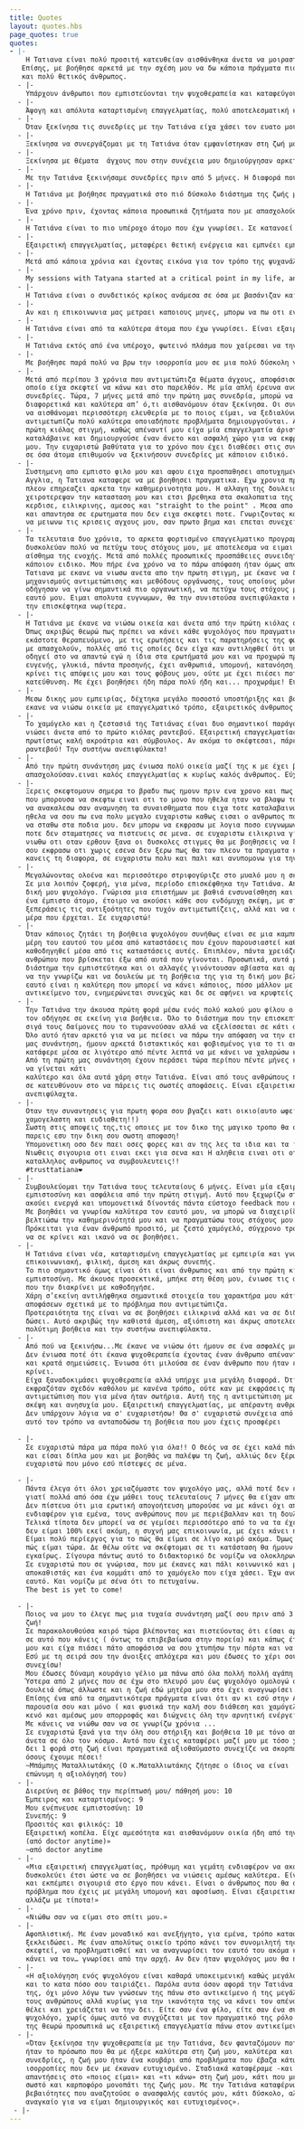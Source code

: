 ```yaml
---
title: Quotes
layout: quotes.hbs
page_quotes: true
quotes:
- |-
    Η Τατιανα είναι πολύ προσιτή κατευθείαν αισθάνθηκα άνετα να μοιραστώ μαζί της τις ανησυχίες μου.
   Επίσης, με βοήθησε αρκετά με την σχέση μου να δω κάποια πράγματα πιο ξεκάθαρα. Είναι πολύ φιλική
   και πολύ θετικός άνθρωπος.
  - |-
    Υπάρχουν άνθρωποι που εμπιστεύονται την ψυχοθεραπεία και καταφεύγουν εύκολα και αυτόματα σε αυτή, για να νιώσουν καλύτερα. Όμως, υπάρχουν και άνθρωποι, σαν και εμενα, που παιδεύονταν για χρόνια να ανοιχτούν και να μιλήσουν σε τρίτους. Τολμώ λοιπόν να πώ ότι από την πρώτη φορά που την συνάντησα όλα βγήκαν αβίαστα. Θεωρώ την Τατιάνα ξεχωριστή σε αυτο που κάνει, ειδικά για εκείνους που έχουν δεύτερες σκέψεις για την ψυχοθεραπεία και τα οφέλη της. Εξαιρετική ικανότητα της να φαίνεται πολύ ευκολο, σχεδόν χωρίς κόπο να σε κάνει να νιώσεις ηρεμία, άνεση και ασφάλεια. Ακόμα και τις στιγμές μεγάλης συναισθηματικής φόρτισης εκείνη βοηθά να επανέλθει η γαλήνη χωρίς να καταλάβεις πως. Κάνει τον χρόνο να μετρά ουσιαστικά και νιώθείς κερδισμένος μετά από κάθε συνάντηση. Η προσωπική μου εμπειρία με την Τατιάνα μετά από ένα χρόνο, έχει φέρει αποτελέσματα ορατά από τους φίλους μου που αναγνωρίζουν την βελτίωση μου, γεγονός που επιβεβαιώνει την ίδια ως επαγγελματία και την επιλογή μου εκείνη την τυχαία Πέμπτη να την καλέσω.
  - |-
    Άψογη και απόλυτα καταρτισμένη επαγγελματίας, πολύ αποτελεσματική και πάρα πολύ καλός και ευχάριστος άνθρωπος. Από την πρώτη μας συνάντηση δεν υπήρξε ούτε μία στιγμή αμηχανίας και με έκανε να νιώσω πολύ άνετα. Πραγματικά νιώθω άλλος άνθρωπος, με αισιοδοξία και αυτοπεποίθηση. Της χρωστάω ένα μεγάλο ευχαριστώ για την ανεκτίμητη βοήθειά της και φυσικά την συνιστώ ανεπιφύλακτα!
  - |-
    Όταν ξεκίνησα τις συνεδρίες με την Τατιάνα είχα χάσει τον ευατο μου και βρισκόμουν σε μια πολύ δύσκολη και απαιτητική περίοδο της ζωής μου γεμάτη άγχος και αρνητικά συναισθήματα. Μετά από ένα χρόνο νιωθω μια ηρεμία μέσα μου. Έχει αλλάξει ο τρόπος που αντιμετωπίζω τις καταστάσεις. Μέσα από τις συζητήσεις μας, τις συμβουλές της και τις ερωτήσεις της κατάφερε να ξεκλειδώσει κομμάτια της ψυχής μου και με αυτόν τον τρόπο ξεκίνησα να βλέπω τα πράγματα διαφορετικά και σίγουρα πιο αισιόδοξα.  Αν δεν ήταν εκείνη δίπλα μου, θα βρισκόμουν ακόμα παγιδευμένη σε καταστάσεις που μου έκαναν κακό. Η ψυχοθεραπεία είναι ένα από τα καλύτερα δώρα που μπορεί κάποιος να κάνει στον ευατο του, ειδικά όταν επιλέγει τους σωστούς επάγγελμάτιες όπως η Τατιάνα.
  - |-
    Ξεκίνησα να συνεργάζομαι με τη Τατιάνα όταν εμφανίστηκαν στη ζωή μου οι κρίσεις πανικού κ η κατάθλιψη. Κάνοντας χρόνια ψυχοθεραπεία κ έχοντας συνεργαστεί με κάποιους ψυχοθεραπευτές ήδη, δεν θεωρούσα ότι θα μπορέσει να με βοηθήσει να αλλάξω τη ζωή μου. Παρόλα αυτά αποφάσισα να δώσω μια ευκαιρία καθώς μου τη σύστησαν κάποιοι δικοί μου άνθρωποι που εμπιστεύομαι απόλυτα κ μου μιλούσαν με τα καλύτερα λόγια για εκείνη! 9 μήνες μετά μπορώ πια να πω ότι η κατάθλιψη είναι παρελθόν, οι κρίσεις πανικού εξαφανισμένες κ εγώ η πιο όμορφη εκδοχή του εαυτού μου! Απολαμβάνω τις συνεδρίες μας κ νιώθω ότι έχω απέναντι μου έναν άνθρωπο που μπορεί πραγματικά να με συναισθανθεί, που μπορώ να εκφραστώ ελεύθερα κ να νιώσω απόλυτα ασφαλής! Ακόμα κ μετά το τέλος των κρίσεων συνεχίζουμε δυναμικά μαζί κ ανυπομονώ για την εξέλιξη της πορείας μας! Ένα ευχαριστώ είναι λίγο!
  - |-
    Ξεκίνησα με θέματα  άγχους που στην συνέχεια μου δημιούργησαν αρκετα προβλήματα  στην καθημερινότητα μου. Ωστόσο, αποφάσισα μετα από κάποιο χρονικό διάστημα να αρχίσω να επισκέπτομαι την κυρία Δημητρίου αφού μου την πρότειναν κοντινοί γνωστοί. Σε λιγότερο από έναν μηνα το 90% των προβλημάτων μου  έχουν ηδη εξαφανιστεί με την βοήθεια της. Την συστήνω χωρις καμία αμφιβολία σε οποιονδήποτε χρειάζεται βοήθεια.
  - |-
    Με την Τατιάνα ξεκινήσαμε συνεδρίες πριν από 5 μήνες. Η διαφορά που βλέπουν οι άλλοι σε εμένα είναι ήδη εμφανής! Ενώ εγώ έχω καταφέρει να βάλω τις σκέψεις μου σε σειρά και να αγγίξω θέματα που για χρόνια είχα κλειδωμένα.
  - |-
    Η Τατιάνα με βοήθησε πραγματικά στο πιό δύσκολο διάστημα της ζωής μου. Με άκουγε προσεκτικά, με συμβούλευε και με "ξεκλείδωνε" με τον τρόπο της ώστε να βρίσκω τις κατάλληλες για εμένα λύσεις. Λύσεις που είτε αφορούσαν προβλήματα με σχέσεις, είτε τα επαγγελματικά ή ό,τι άλλο δυσεπίλυτο παρουσιαζόταν μπροστά μου. Είναι άψογη επαγγελματίας και συνεπής με τους χρόνους. Θυμάμαι πως ξεκίνησα μπερδεμένος, με το βλέμμα χαμηλά και σιγά σιγά άρχισα να φεύγω από τις συνεδρίες με το κεφάλι ψηλά! Χίλια ευχαριστώ!
  - |-
    Ένα χρόνο πριν, έχοντας κάποια προσωπικά ζητήματα που με απασχολούσαν αποφασισα να απευθυνθώ σε ψυχολογο. Η επιλογή της Τατιάνας, τότε, έγινε τυχαία. Τώρα, έχοντας δει σημαντικές αλλαγές στην καθημερινότητα μου συνειδητοποιω ποσο επιτυχης ήταν εκείνη η επιλογή. Η Τατιάνα είναι προσφιλής και διακρίνεται από μια απλοτητα χαρακτηρα. Απο την πρώτη στιγμή ένιωσα άνετα μαζί της ενώ έχει πολύ καλές δεξιότητες επικοινωνίας που βοηθούν το συνομιλητή. Στις συναντήσεις μας αισθάνομαι ότι συνομιλώ με κάποια που εκτιμώ, εμπιστεύομαι και νιώθω πως με καταλαβαίνει. Τέλος, για όσες και όσους έχετε ενδοιασμούς πως αυτά που σας απασχολούν δεν είναι σημαντικά τολμήστε μια πρώτη κουβέντα μαζί της. Μπορεί να αποτελέσει το ξεκίνημα μας διαδικασίας αυτογνωσιας και αλλαγών που θα κάνουν τη ζωή σας πιο όμορφη.
  - |-
    Η Τατιάνα είναι το πιο υπέροχο άτομο που έχω γνωρίσει. Σε κατανοεί απόλυτα, δε σε κρίνει για τις πράξεις και τις σκέψεις σου και κυρίως σε βοηθάει να ξεπεράσεις όλες τις δυσκολίες σου. Είναι απλά άριστη στη δουλειά της και χρειαζόμαστε σίγουρα και άλλα άτομα σαν εκείνη ❤️
  - |-
    Εξαιρετική επαγγελματίας, μεταφέρει θετική ενέργεια και εμπνέει εμπιστοσύνη. Διεισδύει σταδιακά σε ουσιώδη ζητήματα προς βελτίωση και αφιερώνει άπλετο χρόνο για αναλυτικό διάλογο σε ότι με απασχολεί ή/και προβληματίζει. Είμαι απόλυτα ικανοποιημένος από τις συνεδρίες μας.
  - |-
    Μετά από κάποια χρόνια και έχοντας εικόνα για τον τρόπο της ψυχανάλυσης, με την Τατιάνα κάτι άλλαξε. Ένιωσα ότι μιλούσα σε κάτι περισσότερο από φίλη. Με έναν επαγγελματισμό που την διακατέχει πάντα έχει τρόπο κ την απάντηση στους προβληματισμούς σου , που θες να ακούσεις , για να σε κάνει να προβληματιστείς και να ξετυλίξεις το κουβάρι μόνος σου και να νιώσεις ανάλαφρος. Σε όλο αυτό βέβαια βοηθάει η εμπιστοσύνη που σου εμπνέει να μιλήσεις όπως νιώθεις. Επειδή μπορώ να γράφω ώρες για αυτό τη "γιατρό της ψυχής μου", αυτό που πω για να πω και να κλείσω είναι ότι την συστηνω ανεπιφύλακτα. Όσο και να μη θέλω να τελειώσει η συνεδρία μας. Στο πέρας της νιώθω τόσο αναλαφρη, ήρεμη και δυνατή για να συνεχίσω να με προσέχω.
  - |-
    My sessions with Tatyana started at a critical point in my life, and I am pleased to say they've been incredibly helpful. Her straightforward but non-judgemental manner made hard topics easier to address head-on, which I really needed and appreciated. I was able to make great progress for my mental health condition through my therapy sessions with her, and I'm happier as a result. I am extremely satisfied by the professionalism and approach used by her. I wouldn't hesitate to recommend her.
  - |-
    Η Τατιάνα είναι ο συνδετικός κρίκος ανάμεσα σε όσα με βασάνιζαν και στην πραγματική τους διάσταση. Με βοήθησε να συνειδητοποιήσω τι πραγματικά έχει αξία με βάση τις δικές μου ανάγκες, να βάζω προτεραιότητες και να μην χάνομαι με όλα όσα τριγυρίζουν στο μυαλό μου. Ένας άνθρωπος πολύ άμεσος και οικείος, με έκανε να αισθανθώ, απ' την πρώτη κιόλας στιγμή, άνετα να εκφράσω αυτά που σκέφτομαι, όπως ακριβώς τα νιώθω και τα βιώνω. Απολάμβανα κάθε φορά τις συζητήσεις μας, και έπαιρνα κουράγιο για να συνεχίσω την προσπάθεια μου στην κατεύθυνση που βάζαμε μαζί. Την ευχαριστώ θερμά, γιατί ανάμεσα στα πολλά που συνειδητοποίησα  στις συνεδρίες μας, αισθάνθηκα μετά από αρκετό καιρό την διάθεση και την αυτοπεποίθηση να κάνω σχέδια για το μέλλον μου. Τη συστήνω χωρίς δεύτερη σκέψη!
  - |-
    Αν και η επικοινωνια μας μετραει καποιους μηνες, μπορω να πω οτι ενιωσα εξαιρετικη οικειοτητα απο τιε πρωτες κιολας συναντησεις μας. Ο τροπος προσεγγισης της Τατιανας με κανει να νιωθω οτι απευθυνομαι σε ενα δικο μου προσωπο, τηρωντας ομως παντα επαγγελματισμο και υπευθυνη σταση. Ειναι καταρτισμενη και με εχει βοηθησει να αποβαλλω αντιληψεις που ειχαν εδραιωθει στο παρελθον, δειχνοντας μου εναν αλλον εξωτερικο τροπο σκεψης. Ειναι σημαντικο να εχει καποιος μια ουδετερη αλλα συγχρονη και φρεσκια ματια στα πραγματα.
  - |-
    Η Τατιάνα είναι από τα καλύτερα άτομα που έχω γνωρίσει. Είναι εξαιρετική στη δουλειά της και καταφέρνει από την πρώτη στιγμή να σε κάνει να νιώσεις άνετα. Το σημαντικότερο για μένα είναι ότι δεν κρίνει τις σκέψεις σου και πάντα σε βοηθάει ο,τι και αν προκύψει. Πέρα από την επαγγελματικοτητα που διαθέτει έχει την δυνατότητα να σε γεμίζει με συναισθήματα αισιοδοξίας και τρέφει μεγάλη κατανόηση για τα προβλήματα σου. Η βοήθεια της είναι πολύτιμη και πραγματικα χαίρομαι απίστευτα που επικοινωνώ με ένα τόσο δοτικό άτομο.
  - |-
    Η Τατιάνα εκτός από ένα υπέροχο, φωτεινό πλάσμα που χαίρεσαι να την συναντάς και να μιλάς μαζί της, είναι ένας άνθρωπος που σου εμπνέει εμπιστοσύνη και απόλυτο επαγγελματισμό.Ξεκίνησα τις συνεδρίες, πριν 8 μήνες,μετά την πρώτη καραντίνα,έχοντας χάσει τον αγαπημένο μου πατέρα, σε ένα γάμο με προβλήματα, με κρίσεις πανικού και άγχος για τη δουλειά. Είχα χάσει τη χαρά μου και την ελπίδα μου νομίζω. Σ’ευχαριστώ γιατί μετά από 6 δύσκολα χρόνια νομίζω πως αρχίζω πάλι να ζω ουσιαστικά.Να ξυπνώ και να χαμογελώ κι ας ξέρω πως έχω πολλά ακόμη να λύσω.
  - |-
    Με βοήθησε παρά πολύ να βρω την ισορροπία μου σε μια πολύ δύσκολη για μένα περίοδο και να διευθετησω τα θέματα που συζητήσαμε. Την διακρίνει τόσο ο επαγγελματισμός, όσο και η οικειότητα που σε κάνει μα ξεχνας το τυπικό των συνεδρίων. Ένα ευχαριστώ θα ήταν λίγο!
  - |-
    Μετά από περίπου 3 χρόνια που αντιμετώπιζα θέματα άγχους, αποφάσισα επιτέλους να επισκεφτώ ψυχολόγο, κάτι το
    οποίο είχα σκεφτεί να κάνω και στο παρελθόν. Με μία απλή έρευνα ανακάλυψα την Τατιάνα και ξεκινήσαμε
    συνεδρίες. Τώρα, 7 μήνες μετά από την πρώτη μας συνεδρία, μπορώ να πω με βεβαιότητα ότι αισθάνομαι πολύ
    διαφορετικά και καλύτερα απ’ ό,τι αισθανόμουν όταν ξεκίνησα. Οι συνεδρίες με την Τατιάνα με έχουν βοηθήσει
    να αισθάνομαι περισσότερη ελευθερία με το ποιος είμαι, να ξεδιαλύνω κάποια θέματα και να εντοπίζω και
    αντιμετωπίζω πολύ καλύτερα οποιαδήποτε προβλήματα δημιουργούνται. Αισθάνθηκα ασφάλεια και οικειότητα από την
    πρώτη κιόλας στιγμή, καθώς απέναντί μου είχα μία επαγγελματία άριστα καταρτισμένη και προσιτή, που με
    καταλάβαινε και δημιουργούσε έναν άνετο και ασφαλή χώρο για να εκφράσω τους προβληματισμούς και ανησυχίες
    μου. Την ευχαριστώ βαθύτατα για το χρόνο που έχει διαθέσει στις συνεδρίες μας και την συνιστώ ανεπιφύλακτα
    σε όσα άτομα επιθυμούν να ξεκινήσουν συνεδρίες με κάποιον ειδικό.
  - |-
    Συστημενη απο εμπιστο φιλο μου και αφου ειχα προσπαθησει αποτυχημενα με ψυχολογο και στην Ελλαδα και στην
    Αγγλια, η Τατιανα καταφερε να με βοηθησει πραγματικα. Εχω χρονια προβλημα με το αγχος μου σε σημειο που
    πλεον επηρεαζει αρκετα την καθημερινοτητα μου. Η αλλαγη της δουλειας μου και οι δυσκολες συνθηκες της νεας
    χειροτερεψαν την κατασταση μου και ετσι βρεθηκα στα σκαλοπατια της Τατιανας. Εξαρχης ο τροπος της με
    κερδισε, ειλικρινης, αμεσος και "straight to the point" . Μεσα απο τη θεραπεια ειδα στοιχεια του εαυτου μου
    και απαντησα σε ερωτηματα που δεν ειχα σκεφτει ποτε. Γνωριζοντας καλυτερα εμενα, απεκτησα μηχανισμους ωστε
    να μειωνω τις κρισεις αγχους μου, σαν πρωτο βημα και επεται συνεχεια, και αυτο το χρωσταω στην Τατιανα.
  - |-
    Τα τελευταια δυο χρόνια, το αρκετα φορτισμένο επαγγελματικο προγραμμα και η χρόνια έλλειψη οργάνωσης με
    δυσκολεύαν πολύ να πετύχω τους στόχους μου, με αποτελεσμα να ειμαι παντα αγχωμένη και να έχω μόνιμα το
    αίσθημα της ενοχής. Μετά από πολλές προσωπικές προσπάθειες συνειδητοποίησα ότι χρειαζόταν να συμβουλευτώ
    κάποιον ειδικο. Μου πήρε ένα χρόνο να το πάρω απόφαση ήταν όμως από τα καλύτερα πράγματα που έχω κάνει. Η
    Τατιανα με εκανε να νιωσω ανετα απο την πρωτη στιγμη, με έκανε να δω τα πραγματα απο αλλη σκοπια, μου έδειξε
    μηχανισμούς αντιμετώπισης και μεθόδους οργάνωσης, τους οποίους μὀνη μου δεν θα είχα βρει, οι οποιοι και με
    οδήγησαν να γίνω σημαντικά πιο οργανωτική, να πετύχω τους στόχους μου και ως αποτελεσμα να νιώθω καλά με τον
    εαυτό μου. Ειμαι απολυτα ευγνωμων, θα την συνιστούσα ανεπιφύλακτα και το μονο που μετανιώνω ειναι οτι δεν
    την επισκέφτηκα νωρίτερα.
  - |-
    Η Τατιάνα με έκανε να νιώσω οικεία και άνετα από την πρώτη κιόλας συνεδρία μας, πριν από 14 περίπου μήνες.
    Όπως ακριβώς θεωρώ πως πρέπει να κάνει κάθε ψυχολόγος που πραγματικά θέλει και προσπαθεί να βοηθήσει τον
    εκάστοτε θεραπευόμενο, με τις ερωτήσεις και τις παρατηρήσεις της φωτίζει διάφορες πλευρές των ζητημάτων που
    με απασχολούν, πολλές από τις οποίες δεν είχα καν αντιληφθεί ότι υπάρχουν και, με το πέρασμα του χρόνου, με
    οδηγεί στο να απαντώ εγώ η ίδια στα ερωτήματά μου και να προχωρώ προς τη λύση των προβλημάτων μου. Είναι
    ευγενής, γλυκιά, πάντα προσηνής, έχει ανθρωπιά, υπομονή, κατανόηση, δεν εκβιάζει λόγια και συναισθήματα, δεν
    κρίνει τις απόψεις μου και τους φόβους μου, ούτε με έχει πιέσει ποτέ να «κινηθώ» προς οποιαδήποτε
    κατεύθυνση. Με έχει βοηθήσει ήδη πάρα πολύ ήδη και... προχωράμε! Ευχαριστώ πολύ!
  - |-
    Μεσω δικης μου εμπειρίας, δέχτηκα μεγάλο ποσοστό υποστήριξης και βοήθειας απο την Τατιανα Δημητρίου. Με
    εκανε να νιώσω οικεία με επαγγελματικό τρόπο, εξαιρετικός άνθρωπος και γιατρός.
  - |-
    Το χαμόγελο και η ζεστασιά της Τατιάνας είναι δυο σημαντικοί παράγοντες που θα κάνουν κάθε επισκέπτη να
    νιώσει άνετα από το πρώτο κιόλας ραντεβού. Εξαιρετική επαγγελματίας, πάντα συνεπής στα ραντεβού της και
    πρωτίστως καλή ακροάτρια και σύμβουλος. Αν ακόμα το σκέφτεσαι, πάρε την απόφαση και κλείσε το πρώτο σου
    ραντεβού! Την συστήνω ανεπιφύλακτα!
  - |-
    Από την πρώτη συνάντηση μας ένιωσα πολύ οικεία μαζί της κ με έχει βοηθήσει αρκετά σε προβλήματα που μ
    απασχολούσαν.ειναι καλός επαγγελματίας κ κυρίως καλός άνθρωπος. Εύχομαι ν συνεχίσει έτσι.
  - |-
    Ξερεις σκεφτομουν σημερα το βραδυ πως ημουν πριν ενα χρονο και πως ειμαι σημερα. πριν ενα χρονο το μονο
    που μπορουσα να σκεφτω ειναι οτι το μονο που ηθελα ηταν να βλαψω τον εαυτο μου, και παρολου που δεν μπορω
    να ανακαλεσω σαν αναμνηση τα συναισθηματα που ειχα τοτε καταλαβαινω πλεον ποσα βηματα μπροστα εχω κανει.
    ηθελα να σου πω ενα πολυ μεγαλο ευχαριστω καθως εισαι ο ανθρωπος που με σηκωσε απο τον πατο και με βοηθησε
    να σταθω στα ποδια μου. δεν μπορω να εκφρασω με λογια ποσο ευγνωμων ειμαι για ολα εσυ εχεις κανει και που
    ποτε δεν σταματησες να πιστευεις σε μενα. σε ευχαριστω ειλικρινα για ολα και σε ευχαριστω που με κανεις να
    νιωθω οτι οταν ερθουν ξανα οι δυσκολες στιγμες θα με βοηθησεις να ξανασταθω στα ποδια μου. ηθελα απλα να
    σου εκφρασω οτι χωρις εσενα δεν ξερω πως θα ταν πλεον τα πραγματα και οτι με μενα τουλαχιστον καταφερες να
    κανεις τη διαφορα, σε ευχαριστω πολυ και παλι και ανυπομονω για την επομενη μας συναντηση!
  - |-
    Μεγαλώνοντας ολοένα και περισσότερο στριφογύριζε στο μυαλό μου η σκέψη της επικοινωνίας με έναν ψυχολόγο.
    Σε μια λοιπόν ζοφερή, για μένα, περίοδο επισκέφθηκα την Τατιάνα. Από εκείνη τη στιγμή ξέρω ότι απέκτησα τη
    δική μου ψυχολόγο. Γνώρισα μια επιστήμων με βαθιά ενσυναίσθηση και ουσιαστική αγάπη για το επάγγελμα της,
    ένα έμπιστο άτομο, έτοιμο να ακούσει κάθε σου ενδόμυχη σκέψη, με στόχο όχι μόνο να σε βοηθήσει να
    ξεπεράσεις τις αντιξοότητες που τυχόν αντιμετωπίζεις, αλλά και να σε εμπνεύσει να παλέψεις για κάθε νέα
    μέρα που έρχεται. Σε ευχαριστώ!
  - |-
    Όταν κάποιος ζητάει τη βοήθεια ψυχολόγου συνήθως είναι σε μια καμπή στη ζωή του όπου θέλει να δουλέψει
    μέρη του εαυτού του μέσα από καταστάσεις που έχουν παρουσιαστεί καθώς και ζητά ένα βοηθητικό "φως" για να
    καθοδηγηθεί μέσα από τις καταστάσεις αυτές. Επιπλέον, πάντα χρειάζεται μια καθαρή ματιά- οπτική ενός
    ανθρώπου που βρίσκεται έξω από αυτά που γίνονται. Προσωπικά, αυτά με οδήγησαν στην Τατιάνα και σε σύντομο
    διάστημα την εμπιστεύτηκα και οι αλλαγές γινόντουσαν αβίαστα και αρμονικά. Είμαι ευγνώμων που έχω την τύχη
    να την γνωρίζω και να δουλεύω με τη βοήθεια της για τη δική μου βελτίωση και εξέλιξη. Η επένδυση στον
    εαυτό είναι η καλύτερη που μπορεί να κάνει κάποιος, πόσο μάλλον με έναν άνθρωπο που γνωρίζει άριστα το
    αντικείμενο του, ενημερώνεται συνεχώς και δε σε αφήνει να κρυφτείς. Την ευχαριστώ πολύ.
  - |-
    Την Τατιάνα την άκουσα πρώτη φορά μέσω ενός πολύ καλού μου φίλου ο οποίος είχε μια άσχημη περιπέτεια που
    τον οδήγησε σε εκείνη για βοήθεια. Όλο το διάστημα που την επισκεπτόταν, όχι απλά έβλεπα να ξεπερνά σιγά
    σιγά τους δαίμονες που το τυραννούσαν αλλά να εξελίσσεται σε κάτι ακόμα καλύτερο από αυτό που ήταν πριν.
    Όλο αυτό ήταν αρκετό για να με πείσει να πάρω την απόφαση να την επισκεφθώ και εγώ. Ακόμα θυμάμαι τη πρώτη
    μας συνάντηση, ήμουν αρκετά διστακτικός και φοβισμένος για το τι ακριβώς θα επακολουθούσε, όμως η Τατιάνα
    κατάφερε μέσα σε λιγότερο από πέντε λεπτά να με κάνει να χαλαρώσω και να ανοιχτώ.
    Από τη πρώτη μας συνάντηση έχουν περάσει τώρα περίπου πέντε μήνες και βλέπω τον εαυτό μου να αλλάζει και
    να γίνεται κάτι
    καλύτερο και όλα αυτά χάρη στην Τατιάνα. Είναι από τους ανθρώπους που έχουν πολύ ορθή κρίση και μπορούν να
    σε κατευθύνουν στο να πάρεις τις σωστές αποφάσεις. Είναι εξαιρετική επαγγελματίας και θα την πρότεινα
    ανεπιφύλαχτα.
  - |-
    Οταν την συναντησεις για πρωτη φορα σου βγαζει κατι οικιο(αυτο ωφειλεται βεβαια στο οτι ειναι παντα
    χαμογελαστη και ευδιαθετη!!)
    Σωστη στις αποψεις της,τις οποιες με τον δικο της μαγικο τροπο θα στις μεταφερει και θα σε οδηγησει να
    παρεις εσυ την δικη σου σωστη αποφαση!
    Υπομονετικη οσο δεν παει οσες φορες και αν της λες τα ιδια και τα ιδια!!
    Νιωθεις σιγουρια οτι ειναι εκει για σενα και Η αληθεια ειναι οτι οταν την χρειαστεις ειναι ο πιο
    καταλληλος ανθρωπος να συμβουλευτεις!!
    #trusttatiana❤️
  - |-
    Συμβουλεύομαι την Τατιάνα τους τελευταίους 6 μήνες. Είναι μία εξαιρετική επαγγελματίας που σου εμπνέει
    εμπιστοσύνη και ασφάλεια από την πρώτη στιγμή. Αυτό που ξεχωρίζω στη Τατιάνα είναι η ικανότητά της να
    ακούει ενεργά και υπομονετικά δίνοντάς πάντα εύστοχο feedback που σε βοηθάει ουσιαστικά.
    Με βοηθάει να γνωρίσω καλύτερα τον εαυτό μου, να μπορώ να διαχειρίζομαι εσφαλμένες σκέψεις για να
    βελτιώσω την καθημερινότητά μου και να πραγματώσω τους στόχους μου.
    Πρόκειται για έναν άνθρωπό προσιτό, με ζεστό χαμόγελό, σύγχρονο τρόπο σκέψης έτοιμο να σε ακούσει χωρίς
    να σε κρίνει και ικανό να σε βοηθήσει.
  - |-
    Η Τατιάνα είναι νέα, καταρτισμένη επαγγελματίας με εμπειρία και γνώσεις. Είναι επίσης προσιτή,
    επικοινωνιακή, φιλική, άμεση και άκρως συνεπής.
    Το πιο σημαντικό όμως είναι ότι είναι άνθρωπος και από την πρώτη κιόλας συνάντηση σου εμπνέει
    εμπιστοσύνη. Με άκουσε προσεκτικά, μπήκε στη θέση μου, ένιωσε τις ανάγκες μου και με τον επαγγελματισμό
    που την διακρίνει με καθοδηγήσε.
    Χάρη σ’εκείνη αντιλήφθηκα σημαντικά στοιχεία του χαρακτήρα μου κάτι που έπαιξε καθοριστικό ρόλο στη λήψη
    αποφάσεων σχετικά με το πρόβλημα που αντιμετώπιζα.
    Προτεραιότητα της είναι να σε βοηθήσει ειλικρινά αλλά και να σε διδάξει μέσα από τη βοήθεια που θα σου
    δώσει. Αυτό ακριβώς την καθιστά άμεση, αξιόπιστη και άκρως αποτελεσματική. Την ευχαριστώ πολύ για την
    πολύτιμη βοήθεια και την συστήνω ανεπιφύλακτα.
  - |-
    Από πού να ξεκινήσω...Με έκανε να νιώσω ότι ήμουν σε ένα ασφαλές μέρος όπου μπορούσα να πω οτιδήποτε.
    Δεν ένιωσα ποτέ ότι έκανα ψυχοθεραπεία έχοντας έναν άνθρωπο απέναντί μου που χρησιμοποιεί ξύλινη γλώσσα
    και κρατά σημειώσεις. Ένιωσα ότι μιλούσα σε έναν άνθρωπο που ήταν εκεί απλά για να με ακούσει χωρίς να
    κρίνει.
    Είχα ξαναδοκιμάσει ψυχοθεραπεία αλλά υπήρχε μια μεγάλη διαφορά. Ότι το άτομο που είχα απέναντί μου δεν
    εκφραζόταν σχεδόν καθόλου με κανένα τρόπο, ούτε καν με εκφράσεις προσώπου. Η Τατιάνα έχει μια άλλη
    αντιμετώπιση που για μένα ήταν σωτήρια. Αυτή της η αντιμετώπιση με έκανε να νιώσω άνετα να εκφράσω κάθε
    σκέψη και ανησυχία μου. Εξαιρετική επαγγελματίας, με απέραντη ανθρωπιά!
    Δεν υπάρχουν λόγια να σ' ευχαριστήσω! Θα σ' ευχαριστώ συνέχεια από εδώ και πέρα μήπως και μπορέσω με
    αυτό τον τρόπο να ανταποδώσω τη βοήθεια που μου έχεις προσφέρει
    
  - |-
    Σε ευχαριστώ πάρα μα πάρα πολύ για όλα!! Ο Θεός να σε έχει καλά πάντα, με στήριξες και με στηρίζεις
    και είσαι δίπλα μου και με βοηθάς να παλέψω τη ζωή, αλλιώς δεν ξέρω πώς θα τα είχα καταφέρει. Σε
    ευχαριστώ που μόνο εσύ πίστεψες σε μένα.

  - |-
    Πάντα έλεγα ότι όλοι χρειαζόμαστε τον ψυχολόγο μας, αλλά ποτέ δεν έπαιρνα την απόφαση. Κρίμα βέβαια
    γιατί πολλά από όσα έχω μάθει τους τελευταίους 7 μήνες θα είχαν αποφευχθεί.
    Δεν πίστευα ότι μια ερωτική απογοήτευση μπορούσε να με κάνει όχι απλά χάλια, αλλά να χάσω κάθε
    ενδιαφέρον για εμένα, τους ανθρώπους που με περιέβαλλαν και τη δουλειά μου που νόμιζα ότι με γεμίζει.
    Τελικά τίποτα δεν μπορεί να σε γεμίσει περισσότερο από το να τα έχεις καλά με τον εαυτό σου. Αν και
    δεν είμαι 100% εκεί ακόμη, η συχνή μας επικοινωνία, με έχει κάνει ήρεμο και λιγότερο παρορμητικό. 
    Είμαι πολύ περίεργος για το πώς θα είμαι σε λίγο καιρό ακόμα. Όμως είμαι και πολύ περήφανος για το
    πώς είμαι τώρα. Δε θέλω ούτε να σκέφτομαι σε τι κατάσταση θα ήμουν αν δεν είχα απευθυνθεί σε σένα
    εγκαίρως. Σίγουρα πάντως αυτό το διδακτορικό δε νομίζω να ολοκληρωνόταν.
    Σε ευχαριστώ που σε γνώρισα, που με έκανες και πάλι κοινωνικό και με κάθε βδομάδα που περνάει μου
    αποκαθιστάς και ένα κομμάτι από το χαμόγελο που είχα χάσει. Έχω ανάγκη να ξαναθυμηθώ τον παλιό μου
    εαυτό. Και νομίζω με σένα ότι το πετυχαίνω.
    Τhe best is yet to come!

  - |-
    Ποιος να μου το έλεγε πως μια τυχαία συνάντηση μαζί σου πριν από 3 χρόνια θα μου άλλαζε ριζικά τη
    ζωή! 
    Σε παρακολουθούσα καιρό τώρα βλέποντας και πιστεύοντας ότι είσαι αρκετά πετυχημένη και επαγγελματίας
    σε αυτό που κάνεις ( όντως το επιβεβαίωσα στην πορεία) και κάπως έτσι όταν ένιωσα ότι έχασα τον εαυτό
    μου και είχα πιάσει πάτο αποφάσισα να σου χτυπήσω την πόρτα και να ζητήσω τη βοήθεια σου ! 
    Εσύ με τη σειρά σου την άνοιξες απλόχερα και μου έδωσες το χέρι σου για να σηκωθώ και να μπορέσω να
    συνεχίσω!
    Μου έδωσες δύναμη κουράγιο γέλιο μα πάνω από όλα πολλή πολλή αγάπη ! 
    Ύστερα από 2 μήνες που σε έχω στο πλευρό μου έως ψυχολόγο ομολογώ ότι έχεις κάνει μια εξαιρετική
    δουλειά όπως άλλωστε και η ζωή εδώ μητέρα μου στο έχει αναγνωρίσει!
    Επίσης ένα από τα σημαντικότερα πράγματα είναι ότι αν κι εσύ στην Αθήνα και εγώ στο Παρίσι με την
    παρουσία σου και μόνο ( και φυσικά την καλή σου διάθεση και χαμόγελο) καλύπτεις στο λεπτό αυτό το
    κενό και αμέσως μου απορροφάς και διώχνεις όλη την αρνητική ενέργεια.
    Με κάνεις να νιώθω σαν να σε γνωρίζω χρόνια ...
    Σε ευχαριστώ ξανά για την όλη σου στήριξη και βοήθεια 10 με τόνο απλά εξαιρετική θα σε συνέστησα
    άνετα σε όλο τον κόσμο. Αυτό που έχεις καταφέρει μαζί μου με τόσο χιλιόμετρα απόσταση και έχοντας σε
    δει 1 φορά στη ζωή είναι πραγματικά αξιοθαύμαστο συνεχίζε να σκορπας αγάπη και να σηκώνεις όλους
    όσους έχουμε πέσει!
    ~Μπάμπης Ματαλλιωτάκης (O κ.Ματαλλιωτάκης ζήτησε ο ίδιος να είναι
    επώνυμη η αξιολόγησή του)
  - |-
    Διερεύνη σε βάθος την περίπτωσή μου/ πάθησή μου: 10
    Έμπειρος και καταρτισμένος: 9
    Μου ενέπνευσε εμπιστοσύνη: 10
    Συνεπής: 9
    Προσιτός και φιλικός: 10
    Εξαιρετική κοπέλα. Είχε αμεσότητα και αισθανόμουν οικία ήδη από την πρώτη φορά.
    (από doctor anytime)»
    ~από doctor anytime
  - |-
    «Μια εξαιρετική επαγγελματίας, πρόθυμη και γεμάτη ενδιαφέρον να ακούσει το πρόβλημά που σε
    δυσκολεύει έτσι ώστε να σε βοηθήσει να νιώσεις αμέσως καλύτερα. Είναι πολύ επικοινωνιακή, δυναμική
    και εκπέμπει σιγουριά στο έργο που κάνει. Είναι ο άνθρωπος που θα σταθεί ολοκληρωτικά δίπλα σου στο
    πρόβλημα που έχεις με μεγάλη υπομονή και αφοσίωση. Είναι εξαιρετική σε αυτό που κάνει και δεν την
    αλλάζω με τίποτα!»
  - |-
    «Νιώθω σαν να είμαι στο σπίτι μου.»
  - |-
    Αφοπλιστική. Με έναν μοναδικό και ανεξήγητο, για εμένα, τρόπο καταφέρνει με το «καλησπέρα» να σε…
    ξεκλειδώσει. Με έναν απολύτως οικείο τρόπο κάνει τον συνομιλητή της να… λυθεί. Να μιλήσει, να
    σκεφτεί, να προβληματισθεί και να αναγνωρίσει τον εαυτό του ακόμα καλύτερα. Με έναν μαγικό τρόπο τον
    κάνει να τον… γνωρίσει από την αρχή. Αν δεν ήταν ψυχολόγος μου θα ήταν φίλη μου. Σίγουρα!
  - |-
    «Η αξιολόγηση ενός ψυχολόγου είναι καθαρά υποκειμενική καθώς μεγάλο ρόλο παίζει η "χημεία" που έχετε
    και το κατα πόσο σου ταιριάζει. Παρόλα αυτα όσον αφορά την Τατιάνα την θεωρώ πολύ καλή στη δουλειά
    της, όχι μόνο λόγω των γνώσεων της πάνω στο αντικείμενο ή της μεγάλης της ευκολίας να ''διαβάζει''
    τους ανθρώπους αλλά κυρίως για την ικανότητα της να κάνει τον απέναντί της να την βλέπει όπως εκείνος
    θέλει και χρειάζεται να την δει. Είτε σαν ένα φίλο, είτε σαν ένα σύμβουλο, είτε και καθαρά σαν έναν
    ψυχολόγο, χωρίς όμως αυτό να συγχύζεται με τον πραγματικό της ρόλο! Και για αυτόν ακριβώς τον λόγο
    της θεωρώ προσωπικά ως εξαιρετική επαγγελματία πάνω στον αντικείμενο της.»
  - |-
    «Όταν ξεκίνησα την ψυχοθεραπεία με την Τατιάνα, δεν φανταζόμουν ποτέ ότι μέσα σε ελάχιστον χρόνο θα
    ήταν το πρόσωπο που θα με ήξερε καλύτερα στη ζωή μου, καλύτερα και από μένα. Όταν αρχίσαμε τις
    συνεδρίες, η ζωή μου ήταν ένα κουβάρι από προβλήματα που έβαζα κάτω από ένα πέπλο φόβου, κρατώντας
    ισορροπίες που δεν με έκαναν ευτυχισμένο. Σταδιακά καταφέραμε -και συνεχίζουμε- να ψάχνουμε
    απαντήσεις στο «ποιος είμαι» και «τι κάνω» στη ζωή μου, κάτι που με οδηγεί όχι στο εύκολο, αλλά στο
    σωστό και καρποφόρο μονοπάτι της ζωής μου. Με την Τατιάνα καταφέρνω να απομακρύνομαι από τις ανώφελες
    βεβαιότητες που αναζητούσε ο ανασφαλής εαυτός μου, κάτι δύσκολο, αλλά όπως είπε ο Erich Fromm,
    αναγκαίο για να είμαι δημιουργικός και ευτυχισμένος».
 - |-
---
```

